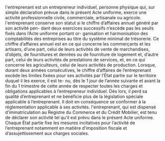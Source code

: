 l'entreprenant est un entrepreneur individuel, personne physique qui, sur simple
déclaration prévue dans le présent Acte uniforme, exerce une activité professionnelle civile,
commerciale, artisanale ou agricole.
l'entreprenant conserve son statut si le chiffre d’affaires annuel généré par son activité pen-
dant deux exercices successifs n’excède pas les seuils fixés dans l’Acte uniforme portant or-
ganisation et harmonisation des comptabilités des entreprises au titre du système minimal de
trésorerie.
Ce chiffre d’affaires annuel est en ce qui concerne les commerçants et les artisans, d’une part,
celui de leurs activités de vente de marchandises, d’objets, de fournitures et denrées ou de
fourniture de logement et, d’autre part, celui de leurs activités de prestations de services, et, en
ce qui concerne les agriculteurs, celui de leurs activités de production.
Lorsque, durant deux années consécutives, le chiffre d’affaires de l’entreprenant excède les
limites fixées pour ses activités par l’État partie sur le territoire duquel il les exerce, il est te-
nu, dès le 1 jour de l’année suivante et avant la fin du 1 trimestre de cette année
de respecter toutes les charges et obligations applicables à l’entrepreneur individuel. Dès lors,
il perd sa qualité d’entreprenant et ne bénéficie plus de la législation spéciale applicable à
l’entreprenant.
Il doit en conséquence se conformer à la réglementation applicable à ses activités.
l'entreprenant, qui est dispensé d’immatriculation au Registre du Commerce et du Crédit
Mobilier, est tenu de déclarer son activité tel qu’il est prévu dans le présent Acte uniforme.
Chaque État partie fixe les mesures incitatives pour l’activité de l’entreprenant notamment en
matière d’imposition fiscale et d’assujettissement aux charges sociales.